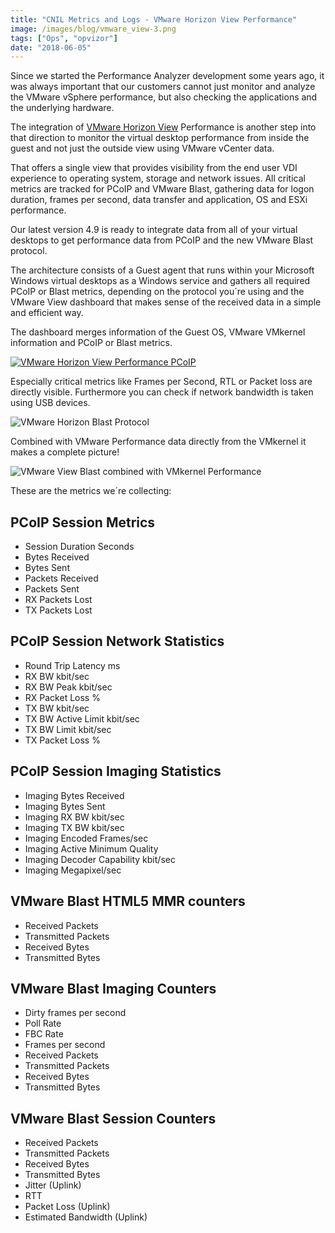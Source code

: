 ```yaml
---
title: "CNIL Metrics and Logs - VMware Horizon View Performance"
image: /images/blog/vmware_view-3.png
tags: ["Ops", "opvizor"]
date: "2018-06-05"
---
```


Since we started the Performance Analyzer development some years ago, it was always important that our customers cannot just monitor and analyze the VMware vSphere performance, but also checking the applications and the underlying hardware.

The integration of [VMware Horizon View](https://www.vmware.com/products/horizon.html) Performance is another step into that direction to monitor the virtual desktop performance from inside the guest and not just the outside view using VMware vCenter data.

That offers a single view that provides visibility from the end user VDI experience to operating system, storage and network issues. All critical metrics are tracked for PCoIP and VMware Blast, gathering data for logon duration, frames per second, data transfer and application, OS and ESXi performance.

Our latest version 4.9 is ready to integrate data from all of your virtual desktops to get performance data from PCoIP and the new VMware Blast protocol.

The architecture consists of a Guest agent that runs within your Microsoft Windows virtual desktops as a Windows service and gathers all required PCoIP or Blast metrics, depending on the protocol you´re using and the VMware View dashboard that makes sense of the received data in a simple and efficient way.

The dashboard merges information of the Guest OS, VMware VMkernel information and PCoIP or Blast metrics.

[![VMware Horizon View Performance PCoIP](/images/blog/vmware_view-3.png)](https://try.opvizor.com/perfanalyzer)

Especially critical metrics like Frames per Second, RTL or Packet loss are directly visible. Furthermore you can check if network bandwidth is taken using USB devices.

![VMware Horizon Blast Protocol](/images/blog/blast-1.png)

Combined with VMware Performance data directly from the VMkernel it makes a complete picture!

![VMware View Blast combined with VMkernel Performance](/images/blog/vmview_blast_v2_sm.png)

These are the metrics we´re collecting:

## PCoIP Session Metrics

- Session Duration Seconds
- Bytes Received
- Bytes Sent
- Packets Received
- Packets Sent
- RX Packets Lost
- TX Packets Lost

## PCoIP Session Network Statistics

- Round Trip Latency ms
- RX BW kbit/sec
- RX BW Peak kbit/sec
- RX Packet Loss %
- TX BW kbit/sec
- TX BW Active Limit kbit/sec
- TX BW Limit kbit/sec
- TX Packet Loss %

## PCoIP Session Imaging Statistics

- Imaging Bytes Received
- Imaging Bytes Sent
- Imaging RX BW kbit/sec
- Imaging TX BW kbit/sec
- Imaging Encoded Frames/sec
- Imaging Active Minimum Quality
- Imaging Decoder Capability kbit/sec
- Imaging Megapixel/sec

## VMware Blast HTML5 MMR counters

- Received Packets
- Transmitted Packets
- Received Bytes
- Transmitted Bytes

## VMware Blast Imaging Counters

- Dirty frames per second
- Poll Rate
- FBC Rate
- Frames per second
- Received Packets
- Transmitted Packets
- Received Bytes
- Transmitted Bytes

## VMware Blast Session Counters

- Received Packets
- Transmitted Packets
- Received Bytes
- Transmitted Bytes
- Jitter (Uplink)
- RTT
- Packet Loss (Uplink)
- Estimated Bandwidth (Uplink)
